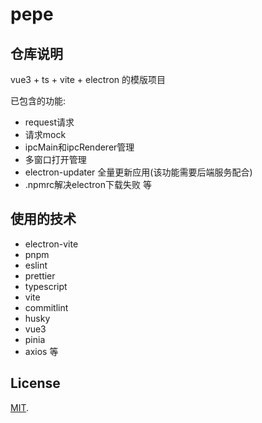 # pepe

## 仓库说明

vue3 + ts + vite + electron 的模版项目

已包含的功能:

- request请求
- 请求mock
- ipcMain和ipcRenderer管理
- 多窗口打开管理
- electron-updater 全量更新应用(该功能需要后端服务配合)
- .npmrc解决electron下载失败
等

## 使用的技术

- electron-vite
- pnpm
- eslint
- prettier
- typescript
- vite
- commitlint
- husky
- vue3
- pinia
- axios
等

## License

[MIT](LICENSE).